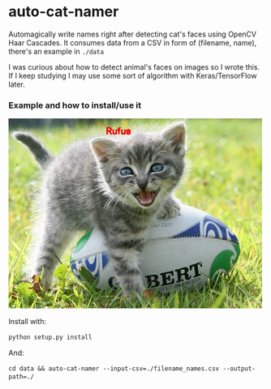 # auto-cat-namer

Automagically write names right after detecting cat's faces using OpenCV Haar Cascades. It consumes data from a CSV in form of (filename, name), there's an example in `./data`

I was curious about how to detect animal's faces on images so I wrote this. If I keep studying I may use some sort of algorithm with Keras/TensorFlow later.

### Example and how to install/use it

![](./rufus.jpg)

Install with:

```bash
python setup.py install
```

And:

```
cd data && auto-cat-namer --input-csv=./filename_names.csv --output-path=./
```
